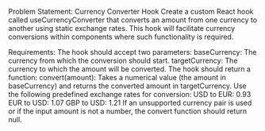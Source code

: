 Problem Statement: Currency Converter Hook
Create a custom React hook called useCurrencyConverter that converts an amount from one currency to another using static exchange rates. This hook will facilitate currency conversions within components where such functionality is required.

Requirements:
The hook should accept two parameters:
baseCurrency: The currency from which the conversion should start.
targetCurrency: The currency to which the amount will be converted.
The hook should return a function:
convert(amount): Takes a numerical value (the amount in baseCurrency) and returns the converted amount in targetCurrency.
Use the following predefined exchange rates for conversion:
USD to EUR: 0.93
EUR to USD: 1.07
GBP to USD: 1.21
If an unsupported currency pair is used or if the input amount is not a number, the convert function should return null.